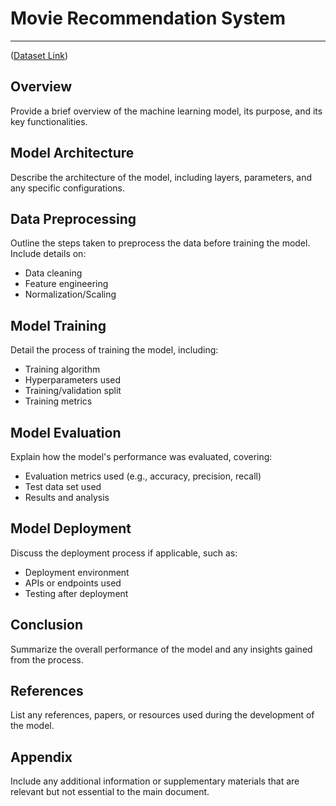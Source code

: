 # Movie Recommendation System
---
([Dataset Link](https://www.kaggle.com/datasets/jaidalmotra/movies-review/data?select=1_movies_per_genre))

## Overview

Provide a brief overview of the machine learning model, its purpose, and its key functionalities.

## Model Architecture

Describe the architecture of the model, including layers, parameters, and any specific configurations.

## Data Preprocessing

Outline the steps taken to preprocess the data before training the model. Include details on:
- Data cleaning
- Feature engineering
- Normalization/Scaling

## Model Training

Detail the process of training the model, including:
- Training algorithm
- Hyperparameters used
- Training/validation split
- Training metrics

## Model Evaluation

Explain how the model's performance was evaluated, covering:
- Evaluation metrics used (e.g., accuracy, precision, recall)
- Test data set used
- Results and analysis

## Model Deployment

Discuss the deployment process if applicable, such as:
- Deployment environment
- APIs or endpoints used
- Testing after deployment

## Conclusion

Summarize the overall performance of the model and any insights gained from the process.

## References

List any references, papers, or resources used during the development of the model.

## Appendix

Include any additional information or supplementary materials that are relevant but not essential to the main document.